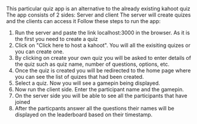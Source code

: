 This particular quiz app is an alternative to the already existing kahoot quiz
The app consists of 2 sides: Server and client
The server will create quizes and the clients can access it
Follow these steps to run the app:
1. Run the server and paste the link localhost:3000 in the browser. As it is the first you need to create a quiz
2. Click on "Click here to host a kahoot". You will all the exisiting quizes or you can create one.
3. By clicking on create your own quiz you will be asked to enter details of the quiz such as quiz name, number of questions, options, etc.
4. Once the quiz is created you will be redirected to the home page where you can see the list of quizes that had been created.
5. Select a quiz. Now you will see a gamepin being displayed.
6. Now run the client side. Enter the participant name and the gamepin.
7. On the server side you will be able to see all the participants that have joined
8. After the particpants answer all the questions their names will be displayed on the leaderboard based on their timestamp.
